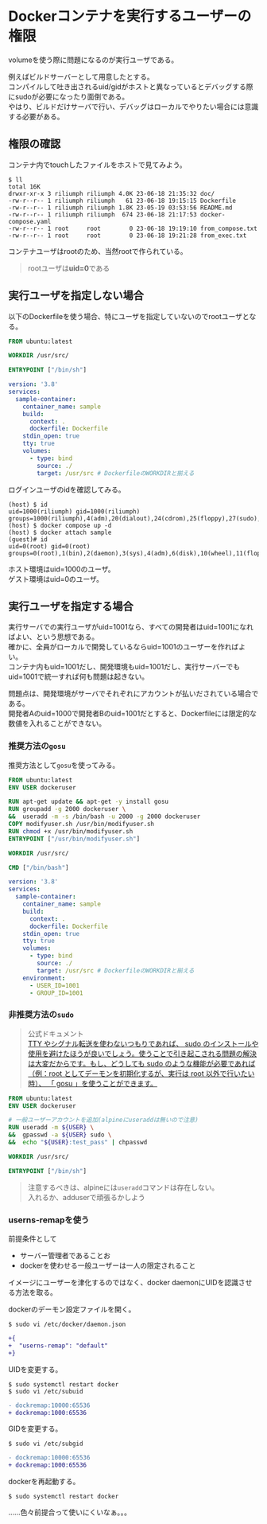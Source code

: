 # Dockerコンテナを実行するユーザーの権限

volumeを使う際に問題になるのが実行ユーザである。  

例えばビルドサーバーとして用意したとする。  
コンパイルして吐き出されるuid/gidがホストと異なっているとデバッグする際にsudoが必要になったり面倒である。  
やはり、ビルドだけサーバで行い、デバッグはローカルでやりたい場合には意識する必要がある。

## 権限の確認

コンテナ内でtouchしたファイルをホストで見てみよう。

```console
$ ll
total 16K
drwxr-xr-x 3 riliumph riliumph 4.0K 23-06-18 21:35:32 doc/
-rw-r--r-- 1 riliumph riliumph   61 23-06-18 19:15:15 Dockerfile
-rw-r--r-- 1 riliumph riliumph 1.8K 23-05-19 03:53:56 README.md
-rw-r--r-- 1 riliumph riliumph  674 23-06-18 21:17:53 docker-compose.yaml
-rw-r--r-- 1 root     root        0 23-06-18 19:19:10 from_compose.txt
-rw-r--r-- 1 root     root        0 23-06-18 19:21:28 from_exec.txt
```

コンテナユーザはrootのため、当然rootで作られている。

> rootユーザは**uid=0**である

## 実行ユーザを指定しない場合

以下のDockerfileを使う場合、特にユーザを指定していないのでrootユーザとなる。

```Dockerfile
FROM ubuntu:latest

WORKDIR /usr/src/

ENTRYPOINT ["/bin/sh"]
```

```yaml
version: '3.8'
services:
  sample-container:
    container_name: sample
    build:
      context: .
      dockerfile: Dockerfile
    stdin_open: true
    tty: true
    volumes:
      - type: bind
        source: ./
        target: /usr/src # DockerfileのWORKDIRと揃える
```

ログインユーザのidを確認してみる。

```console
(host) $ id
uid=1000(riliumph) gid=1000(riliumph) groups=1000(riliumph),4(adm),20(dialout),24(cdrom),25(floppy),27(sudo),29(audio),30(dip),44(video),46(plugdev),116(netdev),1001(docker)
(host) $ docker compose up -d
(host) $ docker attach sample
(guest)# id
uid=0(root) gid=0(root) groups=0(root),1(bin),2(daemon),3(sys),4(adm),6(disk),10(wheel),11(floppy),20(dialout),26(tape),27(video)
```

ホスト環境はuid=1000のユーザ。  
ゲスト環境はuid=0のユーザ。

## 実行ユーザを指定する場合

実行サーバでの実行ユーザがuid=1001なら、すべての開発者はuid=1001になればよい、という思想である。  
確かに、全員がローカルで開発しているならuid=1001のユーザーを作ればよい。  
コンテナ内もuid=1001だし、開発環境もuid=1001だし、実行サーバーでもuid=1001で統一すれば何も問題は起きない。  

問題点は、開発環境がサーバでそれぞれにアカウントが払いだされている場合である。  
開発者Aのuid=1000で開発者Bのuid=1001だとすると、Dockerfileには限定的な数値を入れることができない。

### 推奨方法の`gosu`

推奨方法として`gosu`を使ってみる。

```dockerfile
FROM ubuntu:latest
ENV USER dockeruser

RUN apt-get update && apt-get -y install gosu
RUN groupadd -g 2000 dockeruser \
&&  useradd -m -s /bin/bash -u 2000 -g 2000 dockeruser
COPY modifyuser.sh /usr/bin/modifyuser.sh
RUN chmod +x /usr/bin/modifyuser.sh
ENTRYPOINT ["/usr/bin/modifyuser.sh"]

WORKDIR /usr/src/

CMD ["/bin/bash"]
```

```yaml
version: '3.8'
services:
  sample-container:
    container_name: sample
    build:
      context: .
      dockerfile: Dockerfile
    stdin_open: true
    tty: true
    volumes:
      - type: bind
        source: ./
        target: /usr/src # DockerfileのWORKDIRと揃える
    environment:
      - USER_ID=1001
      - GROUP_ID=1001
```

### 非推奨方法の`sudo`

> 公式ドキュメント  
> [TTY やシグナル転送を使わないつもりであれば、 sudo のインストールや使用を避けたほうが良いでしょう。使うことで引き起こされる問題の解決は大変だからです。もし、どうしても sudo のような機能が必要であれば（例：root としてデーモンを初期化するが、実行は root 以外で行いたい時）、 「 gosu 」を使うことができます。](https://docs.docker.jp/engine/articles/dockerfile_best-practice.html#user)

```dockerfile
FROM ubuntu:latest
ENV USER dockeruser

# 一般ユーザーアカウントを追加(alpineにuseraddは無いので注意)
RUN useradd -m ${USER} \
&&  gpasswd -a ${USER} sudo \
&&  echo "${USER}:test_pass" | chpasswd

WORKDIR /usr/src/

ENTRYPOINT ["/bin/sh"]
```

> 注意するべきは、alpineには`useradd`コマンドは存在しない。  
> 入れるか、adduserで頑張るかしよう

### userns-remapを使う

前提条件として

- サーバー管理者であることお
- dockerを使わせる一般ユーザーは一人の限定されること

イメージにユーザーを津化するのではなく、docker daemonにUIDを認識させる方法を取る。

dockerのデーモン設定ファイルを開く。

```console
$ sudo vi /etc/docker/daemon.json
```

```diff
+{
+  "userns-remap": "default"
+}
```

UIDを変更する。

```console
$ sudo systemctl restart docker
$ sudo vi /etc/subuid
```

```diff
- dockremap:10000:65536
+ dockremap:1000:65536
```

GIDを変更する。

```console
$ sudo vi /etc/subgid
```

```diff
- dockremap:10000:65536
+ dockremap:1000:65536
```

dockerを再起動する。

```console
$ sudo systemctl restart docker
```

……色々前提合って使いにくいなぁ。。。
